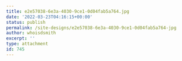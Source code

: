 ```yaml
---
title: e2e57038-6e3a-4030-9ce1-0d04fab5a764.jpg
date: '2022-03-23T04:16:15+00:00'
status: publish
permalink: /site-designs/e2e57038-6e3a-4030-9ce1-0d04fab5a764-jpg
author: whoisdsmith
excerpt: ''
type: attachment
id: 745
---
```

<!DOCTYPE html PUBLIC "-//W3C//DTD HTML 4.0 Transitional//EN" "http://www.w3.org/TR/REC-html40/loose.dtd">
<?xml encoding="UTF-8">

